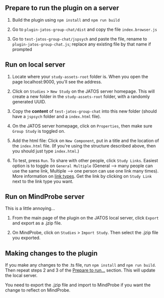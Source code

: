 ## Prepare to run the plugin on a server

1. Build the plugin using `npm install` and `npm run build`

2. Go to `plugin-jatos-group-chat/dist` and copy the file `index.browser.js`

3. Go to `test-jatos-group-chat/jspsych` and paste the file, rename to `plugin-jatos-group-chat.js`; replace any existing file by that name if prompted

## Run on local server

1. Locate where your `study-assets-root` folder is. When you open the page localhost:9000, you'll see the address.

2. Click on `Studies` > `New Study` on the JATOS server homepage. This will create a new folder in the `study-assets-root` folder, with a randomly generated UUID.

3. Copy the **content** of `test-jatos-group-chat` into this new folder (should have a `jspsych` folder and a `index.html` file).

4. On the JATOS server homepage, click on `Properties`, then make sure `Group Study` is toggled on.

5. Add the html file: Click on `New Component`, put in a title and the location of the `index.html` file. (If you're using the structure described above, then you should just type `index.html`.)

6. To test, press `Run`. To share with other people, click `Study Links`. Easiest option is to toggle on `General Multiple` (General --> many people can use the same link, Multiple --> one person can use one link many times). More information on [link types](https://www.jatos.org/Run-your-Study-with-Study-Links.html). Get the link by clicking on `Study Link` next to the link type you want.  

## Run on MindProbe server

This is a little annoying...

1. From the main page of the plugin on the JATOS local server, click `Export` and export as a .jzip file.

2. On MindProbe, click on `Studies` > `Import Study`. Then select the .jzip file you exported.

## Making changes to the plugin

If you make any changes to the .ts file, run `npm install` and `npm run build`. Then repeat steps 2 and 3 of the [Prepare to run...](#prepare-to-run-the-plugin-on-a-server) section. This will update the local server. 

You need to export the .jzip file and import to MindProbe if you want the change to reflect on MindProbe.